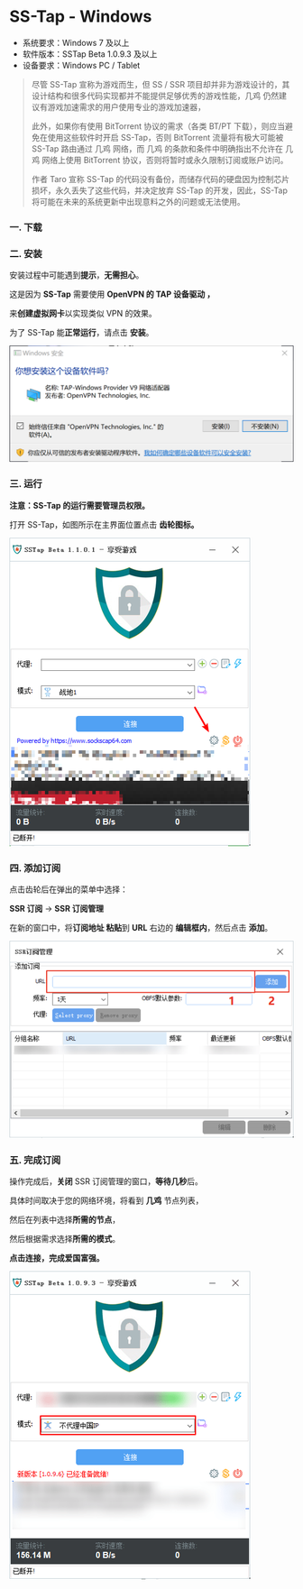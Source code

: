 # SS-Tap - Windows

* 系统要求：Windows 7 及以上
* 软件版本：SSTap Beta 1.0.9.3 及以上
* 设备要求：Windows PC / Tablet

> 尽管 SS-Tap 宣称为游戏而生，但 SS / SSR 项目却并非为游戏设计的，其设计结构和很多代码实现都并不能提供足够优秀的游戏性能，几鸡 仍然建议有游戏加速需求的用户使用专业的游戏加速器，
>
> 此外，如果你有使用 BitTorrent 协议的需求（各类 BT/PT 下载），则应当避免在使用这些软件时开启 SS-Tap，否则 BitTorrent 流量将有极大可能被 SS-Tap 路由通过 几鸡 网络，而 几鸡 的条款和条件中明确指出不允许在 几鸡 网络上使用 BitTorrent 协议，否则将暂时或永久限制订阅或账户访问。
>
> 作者 Taro 宣称 SS-Tap 的代码没有备份，而储存代码的硬盘因为控制芯片损坏，永久丢失了这些代码，并决定放弃 SS-Tap 的开发，因此，SS-Tap 将可能在未来的系统更新中出现意料之外的问题或无法使用。

### 一. 下载

### 二. 安装

安装过程中可能遇到**提示**，**无需担心**。

这是因为 **SS-Tap** 需要使用 **OpenVPN 的 TAP 设备驱动 ，**

来**创建虚拟网卡**以实现类似 VPN 的效果。

为了 SS-Tap 能**正常运行**，请点击 **安装**。

![](../../../.gitbook/assets/windows-sstap01.png)

### 三. 运行

**注意：**SS-Tap 的运行需要**管理员权限。**

打开 SS-Tap，如图所示在主界面位置点击 **齿轮图标。**

![](../../../.gitbook/assets/windows-sstap02.png)

### 四. 添加订阅

点击齿轮后在弹出的菜单中选择：

**SSR 订阅** -&gt; **SSR 订阅管理**

在新的窗口中，将**订阅地址 粘贴**到 **URL** 右边的 **编辑框内**，然后点击 **添加**。

![](../../../.gitbook/assets/windows-sstap03.png)

### 五. 完成订阅

操作完成后，**关闭** SSR 订阅管理的窗口，**等待几秒**后。

具体时间取决于您的网络环境，将看到 **几鸡** 节点列表，

然后在列表中选择**所需的节点**，

然后根据需求选择**所需的模式**。

**点击连接，完成爱国富强。**

![](../../../.gitbook/assets/windows-sstap04.png)


